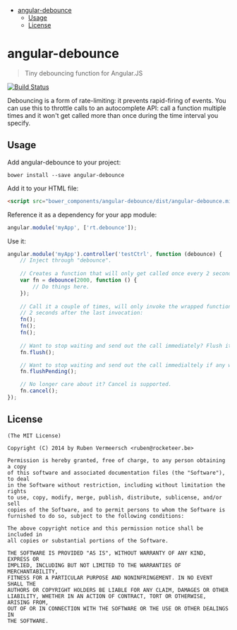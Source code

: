 <!-- START doctoc generated TOC please keep comment here to allow auto update -->
<!-- DON'T EDIT THIS SECTION, INSTEAD RE-RUN doctoc TO UPDATE -->


- [angular-debounce](#angular-debounce)
  - [Usage](#usage)
  - [License](#license)

<!-- END doctoc generated TOC please keep comment here to allow auto update -->

# angular-debounce

> Tiny debouncing function for Angular.JS

[![Build Status](https://travis-ci.org/rubenv/angular-debounce.png?branch=master)](https://travis-ci.org/rubenv/angular-debounce)

Debouncing is a form of rate-limiting: it prevents rapid-firing of events. You
can use this to throttle calls to an autocomplete API: call a function multiple
times and it won't get called more than once during the time interval you
specify.

## Usage
Add angular-debounce to your project:

```
bower install --save angular-debounce
```

Add it to your HTML file:

```html
<script src="bower_components/angular-debounce/dist/angular-debounce.min.js"></script>
```

Reference it as a dependency for your app module:

```js
angular.module('myApp', ['rt.debounce']);
```

Use it:

```js
angular.module('myApp').controller('testCtrl', function (debounce) {
    // Inject through "debounce".
    
    // Creates a function that will only get called once every 2 seconds:
    var fn = debounce(2000, function () {
        // Do things here.
    });
    
    // Call it a couple of times, will only invoke the wrapped function
    // 2 seconds after the last invocation:
    fn();
    fn();
    fn();
    
    // Want to stop waiting and send out the call immediately? Flush it!
    fn.flush();

    // Want to stop waiting and send out the call immedialtely if any was made? Flush pending calls!
    fn.flushPending();

    // No longer care about it? Cancel is supported.
    fn.cancel();
});
```

## License 

    (The MIT License)

    Copyright (C) 2014 by Ruben Vermeersch <ruben@rocketeer.be>

    Permission is hereby granted, free of charge, to any person obtaining a copy
    of this software and associated documentation files (the "Software"), to deal
    in the Software without restriction, including without limitation the rights
    to use, copy, modify, merge, publish, distribute, sublicense, and/or sell
    copies of the Software, and to permit persons to whom the Software is
    furnished to do so, subject to the following conditions:

    The above copyright notice and this permission notice shall be included in
    all copies or substantial portions of the Software.

    THE SOFTWARE IS PROVIDED "AS IS", WITHOUT WARRANTY OF ANY KIND, EXPRESS OR
    IMPLIED, INCLUDING BUT NOT LIMITED TO THE WARRANTIES OF MERCHANTABILITY,
    FITNESS FOR A PARTICULAR PURPOSE AND NONINFRINGEMENT. IN NO EVENT SHALL THE
    AUTHORS OR COPYRIGHT HOLDERS BE LIABLE FOR ANY CLAIM, DAMAGES OR OTHER
    LIABILITY, WHETHER IN AN ACTION OF CONTRACT, TORT OR OTHERWISE, ARISING FROM,
    OUT OF OR IN CONNECTION WITH THE SOFTWARE OR THE USE OR OTHER DEALINGS IN
    THE SOFTWARE.
